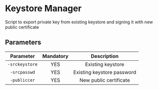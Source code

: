 # Keystore Manager
Script to export private key from existing keystore and signing it with new public certificate

## Parameters

| Parameter      | Mandatory   | Description                |
| :------------: | :---------: | :------------------------: |
| `-srckeystore` |    YES      | Existing keystore          |
| `-srcpasswd`   |    YES      | Existing keystore password |
| `-publiccer`   |    YES      | New public certificate     |

